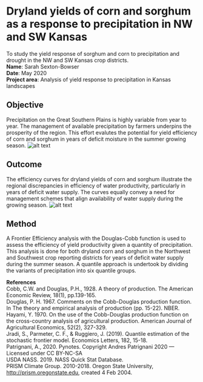 # Dryland yields of corn and sorghum as a response to precipitation in NW and SW Kansas
To study the yield response of sorghum and corn to precipitation and drought in the NW and SW Kansas crop districts.  <br/>
**Name**: Sarah Sexton-Bowser <br/>
**Date**: May 2020 <br/>
**Project area**: Analysis of yield response to precipitation in Kansas landscapes

## Objective
Precipitation on the Great Southern Plains is highly variable from year to year. The management of available precipitation by farmers underpins the prosperity of the region. This effort evalutes the potential for yield efficiency of corn and sorghum in years of deficit moisture in the summer growing season. 
![alt text](https://github.com/sarahannbowser/water_productivity/blob/master/figures/Interannual_variability.png)

## Outcome
The efficiency curves for dryland yields of corn and sorghum illustrate the regional discrepancies in efficiency of water productivity, particularly in years of deficit water supply. The curves equally convey a need for management schemes that align availability of water supply during the growing season. 
![alt text](https://github.com/sarahannbowser/water_productivity/blob/master/figures/Frontier_Efficiency.png)

## Method ##
A Frontier Efficiency analysis with the Douglas-Cobb function is used to assess the efficiency of yield productivity given a quantity of precipitation. This analysis is done for both dryland corn and sorghum in the Northwest and Southwest crop reporting districts for years of deficit water supply during the summer season. A quantile approach is undertook by dividing the variants of precipitation into six quantile groups. 

**References** <br/>
Cobb, C.W. and Douglas, P.H., 1928. A theory of production. The American Economic Review, 18(1), pp.139-165. <br/>
Douglas, P. H. 1967. Comments on the Cobb-Douglas production function. In The theory and empirical analysis of production (pp. 15-22). NBER. <br/>
Hayami, Y. 1970. On the use of the Cobb-Douglas production function on the cross-country analysis of agricultural production. American Journal of Agricultural Economics, 52(2), 327-329. <br/>
Jradi, S., Parmeter, C. F., & Ruggiero, J. (2019). Quantile estimation of the stochastic frontier model. Economics Letters, 182, 15-18.</br>
Patrignani, A., 2020. Pynotes. Copyright Andres Patrignani 2020 — Licensed under CC BY-NC-SA </br>
USDA NASS. 2019. NASS Quick Stat Database. </br>
PRISM Climate Group. 2010-2018. Oregon State University, http://prism.oregonstate.edu, created 4 Feb 2004. 
